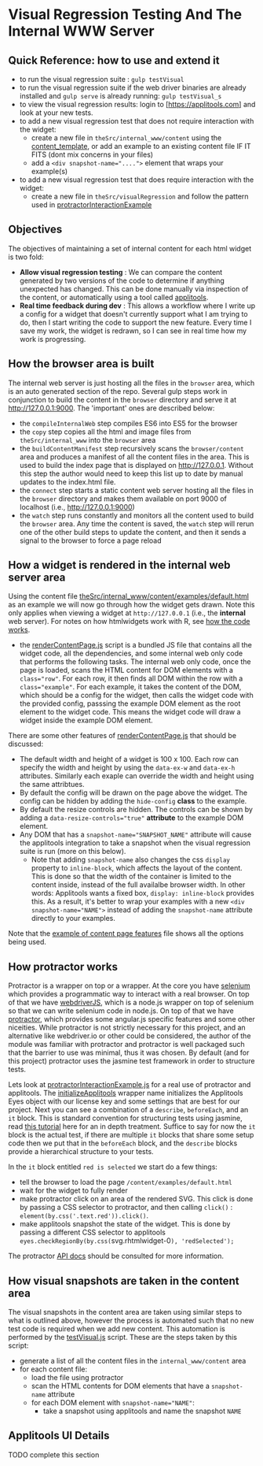 # Visual Regression Testing And The Internal WWW Server

## Quick Reference: how to use and extend it

* to run the visual regression suite : `gulp testVisual`
* to run the visual regression suite if the web driver binaries are already installed and `gulp serve` is already running: `gulp testVisual_s`
* to view the visual regression results: login to [https://applitools.com] and look at your new tests.
* to add a new visual regression test that does not require interaction with the widget:
    * create a new file in `theSrc/internal_www/content` using the [content_template](/theSrc/internal_www/content/content_template.html), or add an example to an existing content file IF IT FITS (dont mix concerns in your files)
    * add a `<div snapshot-name="....">` element that wraps your example(s)
* to add a new visual regression test that does require interaction with the widget:
    * create a new file in `theSrc/visualRegression` and follow the pattern used in [protractorInteractionExample](/theSrc/visualRegression/protractorInteractionExample.js)

## Objectives

The objectives of maintaining a set of internal content for each html widget is two fold:

* **Allow visual regression testing** : We can compare the content generated by two versions of the code to determine if anything unexpected has changed. This can be done manually via inspection of the content, or automatically using a tool called [applitools](https://applitools.com).
* **Real time feedback during dev** : This allows a workflow where I write up a config for a widget that doesn't currently support what I am trying to do, then I start writing the code to support the new feature. Every time I save my work, the widget is redrawn, so I can see in real time how my work is progressing.
 
## How the browser area is built

The internal web server is just hosting all the files in the `browser` area, which is an auto generated section of the repo. Several gulp steps work in conjunction to build the content in the `browser` directory and serve it at http://127.0.0.1:9000. The 'important' ones are described below:
 
* the `compileInternalWeb` step compiles ES6 into ES5 for the browser
* the `copy` step copies all the html and image files from `theSrc/internal_www` into the `browser` area
* the `buildContentManifest` step recursively scans the `browser/content` area and produces a manifest of all the content files in the area. This is used to build the index page that is displayed on http://127.0.0.1. Without this step the author would need to keep this list up to date by manual updates to the index.html file.
* the `connect` step starts a static content web server hosting all the files in the `browser` directory and makes them available on port 9000 of localhost (i.e., http://127.0.0.1:9000)
* the `watch` step runs constantly and monitors all the content used to build the `browser` area. Any time the content is saved, the `watch` step will rerun one of the other build steps to update the content, and then it sends a signal to the browser to force a page reload
 
## How a widget is rendered in the internal web server area

Using the content file [theSrc/internal_www/content/examples/default.html](/theSrc/internal_www/content/examples/default.html) as an example we will now go through how the widget gets drawn. Note this only applies when viewing a widget at `http://127.0.0.1` (i.e., the **internal** web server). For notes on how htmlwidgets work with R, see [how the code works](./how_the_code_works.md). 

* the [renderContentPage.js](/theSrc/internal_www/js/renderContentPage.js) script is a bundled JS file that contains all the widget code, all the dependencies, and some internal web only code that performs the following tasks. The internal web only code, once the page is loaded, scans the HTML content for DOM elements with a `class="row"`. For each row, it then finds all DOM within the row with a `class="example"`. For each example, it takes the content of the DOM, which should be a config for the widget, then calls the widget code with the provided config, passsing the example DOM element as the root element to the widget code. This means the widget code will draw a widget inside the example DOM element.

There are some other features of [renderContentPage.js](/theSrc/internal_www/js/renderContentPage.js) that should be discussed:
 
* The default width and height of a widget is 100 x 100. Each row can specify the width and height by using the `data-ex-w` and `data-ex-h` attributes. Similarly each exaple can override the width and height using the same attribtues.
* By default the config will be drawn on the page above the widget. The config can be hidden by adding the `hide-config` **class** to the example. 
* By default the resize controls are hidden. The controls can be shown by adding a `data-resize-controls="true"` **attribute** to the example DOM element.  
* Any DOM that has a `snapshot-name="SNAPSHOT_NAME"` attribute will cause the applitools integration to take a snapshot when the visual regression suite is run (more on this below).
    * Note that adding `snapshot-name` also changes the css `display` property to `inline-block`, which affects the layout of the content. This is done so that the width of the container is limited to the content inside, instead of the full availalbe browser width. In other words: Applitools wants a fixed box, `display: inline-block` provides this. As a result, it's better to wrap your examples with a new `<div snapshot-name="NAME">` instead of adding the `snapshot-name` attribute directly to your examples.

Note that the [example of content page features](/theSrc/internal_www/content/examples/example_of_content_page_features.html) file shows all the options being used.
## How protractor works

Protractor is a wrapper on top or a wrapper. At the core you have [selenium](http://docs.seleniumhq.org/) which provides a programmatic way to interact with a real browser. On top of that we have [webdriverJS](https://github.com/SeleniumHQ/selenium/wiki/WebDriverJs), which is a node.js wrapper on top of selenium so that we can write selenium code in node.js. On top of that we have [protractor](http://www.protractortest.org/), which provides some angular.js specific features and some other niceities. While protractor is not strictly necessary for this project, and an alternative like webdriver.io or other could be considered, the author of the module was familiar with protractor and protractor is well packaged such that the barrier to use was minimal, thus it was chosen. By default (and for this project) protractor uses the jasmine test framework in order to structure tests.

Lets look at [protractorInteractionExample.js](/theSrc/visualRegression/protractorInteractionExample.js) for a real use of protractor and applitools. The [initializeApplitools](/build/scripts/initializeApplitools.js) wrapper name initializes the Applitools Eyes object with our license key and some settings that are best for our project. Next you can see a combination of a `describe`, `beforeEach`, and an `it` block. This is standard convention for structuring tests using jasmine, read [this tutorial](https://jasmine.github.io/) here for an in depth treatment. Suffice to say for now the `it` block is the actual test, if there are multiple `it` blocks that share some setup code then we put that in the `beforeEach` block, and the `describe` blocks provide a hierarchical structure to your tests. 

In the `it` block entitled `red is selected` we start do a few things:

* tell the  browser to load the page `/content/examples/default.html` 
* wait for the widget to fully render
* make protractor click on an area of the rendered SVG. This click is done by passing a CSS selector to  protractor, and then calling `click()` : `element(by.css('.text.red')).click()`. 
* make applitools snapshot the state of the widget. This is done by passing a different CSS selector to applitools `eyes.checkRegionBy(by.css(`svg.rhtmlwidget-0`), 'redSelected');`
 
The protractor [API docs](http://www.protractortest.org/#/api) should be consulted for more information. 
 
## How visual snapshots are taken in the content area

The visual snapshots in the content area are taken using similar steps to what is outlined above, however the process is automated such that no new test code is required when we add new content. This automation is performed by the [testVisual.js](/build/scripts/testVisual.js) script. These are the steps taken by this script:

* generate a list of all the content files in the `internal_www/content` area
* for each content file:
    * load the file using protractor
    * scan the HTML contents for DOM elements that have a `snapshot-name` attribute
    * for each DOM element with `snapshot-name="NAME"`:
        * take a snapshot using applitools and name the snapshot `NAME` 

## Applitools UI Details

TODO complete this section
 

